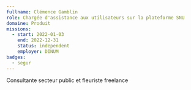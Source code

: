 ```yaml
---
fullname: Clémence Gamblin
role: Chargée d'assistance aux utilisateurs sur la plateforme SNU
domaine: Produit
missions:
  - start: 2022-01-03
    end: 2022-12-31
    status: independent
    employer: DINUM
badges:
  - segur
---
```


Consultante secteur public et fleuriste freelance

